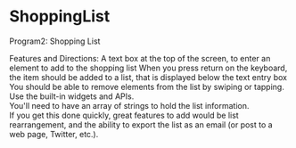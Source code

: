 # ShoppingList
Program2: Shopping List

Features and Directions:
A text box at the top of the screen, to enter an element to add to the shopping list
When you press return on the keyboard, the item should be added to a list, that is displayed below the text entry box
You should be able to remove elements from the list by swiping or tapping.
Use the built-in widgets and APIs.  
You'll need to have an array of strings to hold the list information.  
If you get this done quickly, great features to add would be list rearrangement, and the ability to export the list as an email (or post to a web page, Twitter, etc.).  
